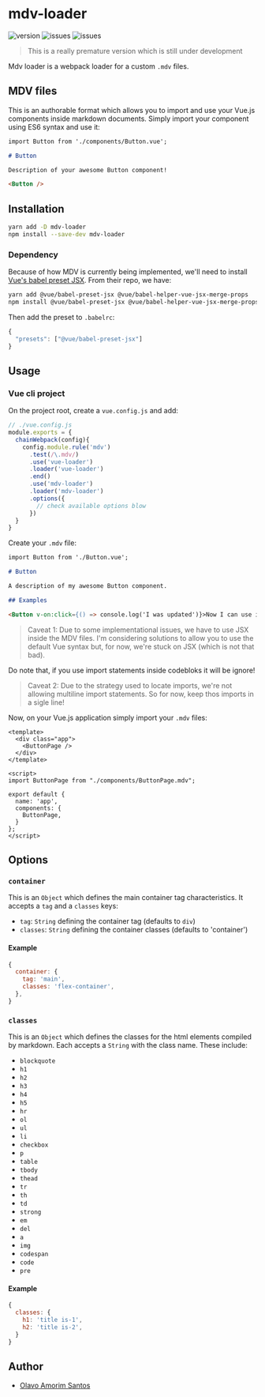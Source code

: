 # mdv-loader

![version](https://img.shields.io/npm/v/mdv-loader.svg)
![issues](https://img.shields.io/github/issues/olavoasantos/mdv-loader.svg)
![issues](https://img.shields.io/github/issues-pr/olavoasantos/mdv-loader.svg)

> This is a really premature version which is still under development

Mdv loader is a webpack loader for a custom `.mdv` files.

## MDV files

This is an authorable format which allows you to import and use your Vue.js components inside markdown documents. Simply import your component using ES6 syntax and use it:

```md
import Button from './components/Button.vue';

# Button

Description of your awesome Button component!

<Button />
```

## Installation

```bash
yarn add -D mdv-loader
npm install --save-dev mdv-loader
```

### Dependency

Because of how MDV is currently being implemented, we'll need to install [Vue's babel preset JSX](https://github.com/vuejs/jsx). From their repo, we have:

```bash
yarn add @vue/babel-preset-jsx @vue/babel-helper-vue-jsx-merge-props
npm install @vue/babel-preset-jsx @vue/babel-helper-vue-jsx-merge-props
```

Then add the preset to `.babelrc`:

```js
{
  "presets": ["@vue/babel-preset-jsx"]
}
```

## Usage

### Vue cli project

On the project root, create a `vue.config.js` and add:

```js
// ./vue.config.js
module.exports = {
  chainWebpack(config){
    config.module.rule('mdv')
      .test(/\.mdv/)
      .use('vue-loader')
      .loader('vue-loader')
      .end()
      .use('mdv-loader')
      .loader('mdv-loader')
      .options({
        // check available options blow
      })
  }
}
```

Create your `.mdv` file:

```md
import Button from './Button.vue';

# Button

A description of my awesome Button component.

## Examples

<Button v-on:click={() => console.log('I was updated')}>Now I can use it here =)</Button>
```

> Caveat 1: Due to some implementational issues, we have to use JSX inside the MDV files. I'm considering solutions to allow you to use the default Vue syntax but, for now, we're stuck on JSX (which is not that bad).

Do note that, if you use import statements inside codebloks it will be ignore!

> Caveat 2: Due to the strategy used to locate imports, we're not allowing multiline import statements. So for now, keep thos imports in a sigle line!

Now, on your Vue.js application simply import your `.mdv` files:

```vue
<template>
  <div class="app">
    <ButtonPage />
  </div>
</template>

<script>
import ButtonPage from "./components/ButtonPage.mdv";

export default {
  name: 'app',
  components: {
    ButtonPage,
  }
};
</script>
```

## Options

### `container`

This is an `Object` which defines the main container tag characteristics. It accepts a `tag` and a `classes` keys:

- `tag`: `String` defining the container tag (defaults to `div`)
- `classes`: `String` defining the container classes (defaults to 'container')

#### Example

```js
{
  container: {
    tag: 'main',
    classes: 'flex-container',
  },
}
```

### `classes`

This is an `Object` which defines the classes for the html elements compiled by markdown. Each accepts a `String` with the class name. These include:

- `blockquote`
- `h1`
- `h2`
- `h3`
- `h4`
- `h5`
- `hr`
- `ol`
- `ul`
- `li`
- `checkbox`
- `p`
- `table`
- `tbody`
- `thead`
- `tr`
- `th`
- `td`
- `strong`
- `em`
- `del`
- `a`
- `img`
- `codespan`
- `code`
- `pre`

#### Example

```js
{
  classes: {
    h1: 'title is-1',
    h2: 'title is-2',
  }
}
```

## Author

- [Olavo Amorim Santos](https://github.com/olavoasantos)
